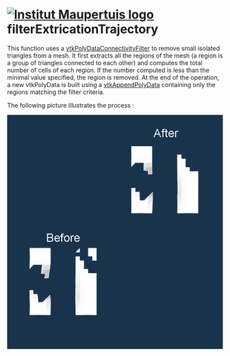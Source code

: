  [![Institut Maupertuis logo](https://avatars1.githubusercontent.com/u/12760694?v=3&s=80)](http://www.institutmaupertuis.fr) filterExtricationTrajectory
===

This function uses a [vtkPolyDataConnectivityFilter](http://www.vtk.org/doc/release/7.0/html/classvtkPolyDataConnectivityFilter.html) to remove small isolated triangles from a mesh.
It first extracts all the regions of the mesh (a region is a group of triangles connected to each other) and computes the total number of cells of each region.
If the number computed is less than the minimal value specified, the region is removed. At the end of the operation, a new vtkPolyData is built
using a [vtkAppendPolyData](http://www.vtk.org/doc/release/7.0/html/classvtkAppendPolyData.html) containing only the regions matching the filter criteria.

The following picture illustrates the process :

![remove_isolated_triangle_filter](remove_isolated_triangle_filter.png)
